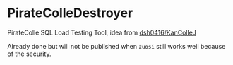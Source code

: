 # PirateColleDestroyer
PirateColle SQL Load Testing Tool, idea from [dsh0416/KanColleJ](https://github.com/dsh0416/KanColleJ)

Already done but will not be published when `zuosi` still works well because of the security.
